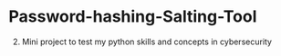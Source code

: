 # Password-hashing-Salting-Tool
2. Mini project to test my python skills and concepts in cybersecurity
